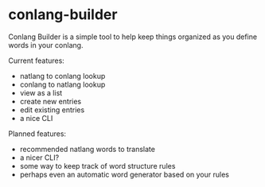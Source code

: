 # conlang-builder
Conlang Builder is a simple tool to help keep things organized as you define words in your conlang.

Current features:
* natlang to conlang lookup
* conlang to natlang lookup
* view as a list
* create new entries
* edit existing entries
* a nice CLI

Planned features:
* recommended natlang words to translate
* a nicer CLI?
* some way to keep track of word structure rules
* perhaps even an automatic word generator based on your rules
